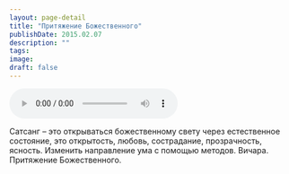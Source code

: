 ```yaml
---
layout: page-detail
title: "Притяжение Божественного"
publishDate: 2015.02.07
description: ""
tags:
image:
draft: false
---
```


<audio title="2015.02.07 - Притяжение Божественного.mp3" src="/upload/iblock/5fb/5fb1a0fe0c394daa86f4215310560dba.mp3" controls=""></audio>

 Сатсанг – это открываться божественному свету через естественное состояние, это открытость, любовь, сострадание, прозрачность, ясность. Изменить направление ума с помощью методов. Вичара. Притяжение Божественного. 

  
